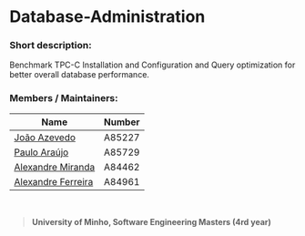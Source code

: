 # Database-Administration

### Short description:
Benchmark TPC-C Installation and Configuration and Query optimization for better overall database performance.

### Members / Maintainers:


|      Name     | Number |
|---------------|--------|
| [João Azevedo](https://github.com/devzizu)   | A85227 |
| [Paulo Araújo](https://github.com/paulob122) | A85729 |
| [Alexandre Miranda](https://github.com/aemiranda7) | A84462 |
| [Alexandre Ferreira]() | A84961 |

<br>

>**University of Minho, Software Engineering Masters (4rd year)**
